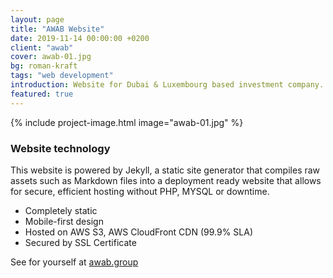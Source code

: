 ```yaml
---
layout: page
title: "AWAB Website"
date: 2019-11-14 00:00:00 +0200
client: "awab"
cover: awab-01.jpg
bg: roman-kraft
tags: "web development"
introduction: Website for Dubai & Luxembourg based investment company.
featured: true
---
```


{% include project-image.html image="awab-01.jpg" %}

### Website technology

This website is powered by Jekyll, a static site generator that compiles raw assets such as Markdown files into a deployment ready website that allows for secure, efficient hosting without PHP, MYSQL or downtime.

- Completely static
- Mobile-first design
- Hosted on AWS S3, AWS CloudFront CDN (99.9% SLA)
- Secured by SSL Certificate

See for yourself at [awab.group](http://www.awab.group.s3-website.eu-central-1.amazonaws.com/)
